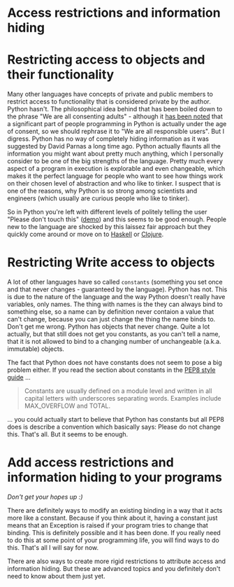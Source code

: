 # Access restrictions and information hiding

# Restricting access to objects and their functionality

Many other languages have concepts of private and public members to restrict access to functionality that is considered private by the author. Python hasn't. The philosophical idea behind that has been boiled down to the phrase "We are all consenting adults" - although it [has been noted](https://github.com/kennethreitz/python-guide/issues/525) that a significant part of people programming in Python is actually under the age of consent, so we should rephrase it to "We are all responsible users". But I digress. Python has no way of completely hiding information as it was suggested by David Parnas a long time ago. Python actually flaunts all the information you might want about pretty much anything, which I personally consider to be one of the big strengths of the language. Pretty much every aspect of a program in execution is explorable and even changeable, which makes it the perfect language for people who want to see how things work on their chosen level of abstraction and who like to tinker. I suspect that is one of the reasons, why Python is so strong among scientists and engineers (which usually are curious people who like to tinker).

So in Python you're left with different levels of politely telling the user "Please don't touch this" ([demo](access.ipynb)) and this seems to be good enough. People new to the language are shocked by this laissez fair approach but they quickly come around or move on to [Haskell](https://www.haskell.org/) or [Clojure](https://clojure.org/).

# Restricting Write access to objects

A lot of other languages have so called `constants` (something you set once and that never changes - guaranteed by the language). Python has not. This is due to the nature of the language and the way Python doesn't really have variables, only names. The thing with names is the they can always bind to something else, so a name can by definition never contaion a value that can't change, because you can just change the thing the name binds to. Don't get me wrong. Python has objects that never change. Quite a lot actually, but that still does not get you constants, as you can't tell a name, that it is not allowed to bind to a changing number of unchangeable (a.k.a. immutable) objects.
 
 The fact that Python does not have constants does not seem to pose a big problem either. If you read the section about constants in the [PEP8 style guide](https://www.python.org/dev/peps/pep-0008/#constants) ...
  
  > Constants are usually defined on a module level and written in all capital letters with underscores separating words. Examples include MAX_OVERFLOW and TOTAL.
  
... you could actually start to believe that Python has constants but all PEP8 does is describe a convention which basically says: Please do not change this. That's all. But it seems to be enough.

# Add access restrictions and information hiding to your programs

*Don't get your hopes up :)*

There are definitely ways to modify an existing binding in a way that it acts more like a constant. Because if you think about it, having a constant just means that an Exception is raised if your program tries to change that binding. This is definitely possible and it has been done. If you really need to do this at some point of your programming life, you will find ways to do this. That's all I will say for now.

There are also ways to create more rigid restrictions to attribute access and information hiding. But these are advanced topics and you definitely don't need to know about them just yet.
